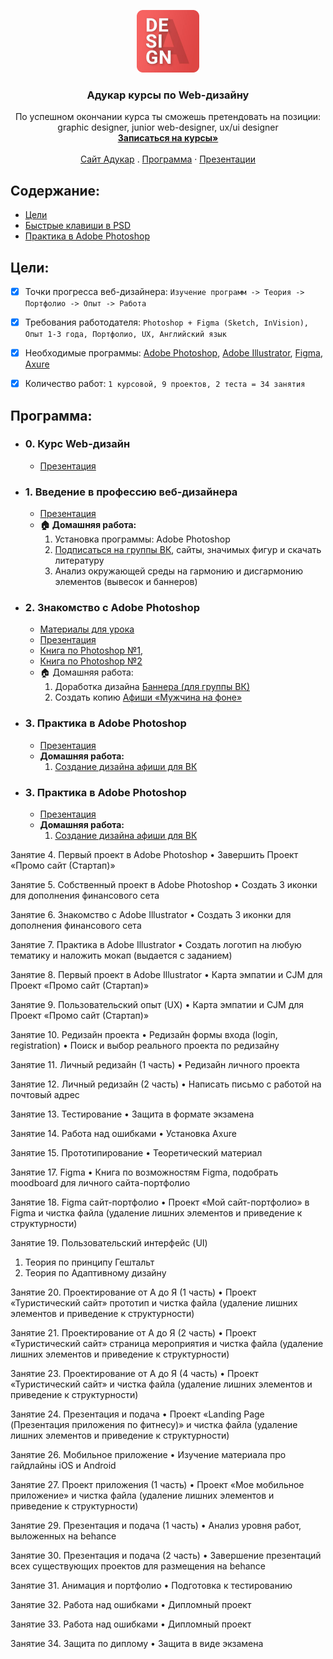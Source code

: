 <p align="center">
  <a href="https://it-kursy.adukar.by/web-design/">
    <img src="logo.png" alt="Adukar logo" width="100px">
  </a>
  <h3 align="center">Адукар курсы по Web-дизайну</h3>
</p>

<p align="center">
  По успешном окончании курса ты сможешь претендовать на позиции: 
  <br>
  graphic designer, junior web-designer, ux/ui designer
  <br>
  <a href="https://it-kursy.adukar.by/web-design/"><strong>Записаться на курсы»</strong></a>
  <br>
  <br>
  <a href="https://adukar.by/">Сайт Адукар</a>
  .
  <a href="https://drive.google.com/open?id=1XjV1eWH2oR7xiP-KArbHaA8snjCUnmqZ">Программа</a>
  ·
  <a href="https://drive.google.com/open?id=1NGPe2VMi5n-SUmDdWjt7oNaDAs35u4_w">Презентации</a>
</p>


## Содержание:

- [Цели](#цели)
- [Быстрые клавиши в PSD](FAQ.md)
- [Практика в Adobe Photoshop](#Практика)


## Цели:

- [x] Точки прогресса веб-дизайнера: `Изучение программ -> Теория -> Портфолио -> Опыт -> Работа`
- [x] Требования работодателя: `Photoshop + Figma (Sketch, InVision), Опыт 1-3 года, Портфолио, UX, Английский язык`
- [x] Необходимые программы: [Adobe Photoshop](https://www.adobe.com/ru/?gclid=Cj0KCQjwhJrqBRDZARIsALhp1WR2lXMgUjPj6w9u78e83FTFagONvyYuVCHBzY6XKXQcRyuXBwtCPDUaAuN9EALw_wcB&sdid=KKQIL&mv=search&ef_id=Cj0KCQjwhJrqBRDZARIsALhp1WR2lXMgUjPj6w9u78e83FTFagONvyYuVCHBzY6XKXQcRyuXBwtCPDUaAuN9EALw_wcB:G:s&s_kwcid=AL!3085!3!247411118842!e!!g!!adobe%20photoshop), [Adobe Illustrator](https://www.adobe.com/ru/?gclid=Cj0KCQjwhJrqBRDZARIsALhp1WQ_kkVXcHth0CEmpsry6bGi6kOIrav95f4k0_HEdbeZACYL1JrLEe8aAufuEALw_wcB&sdid=KKQLE&mv=search&ef_id=Cj0KCQjwhJrqBRDZARIsALhp1WQ_kkVXcHth0CEmpsry6bGi6kOIrav95f4k0_HEdbeZACYL1JrLEe8aAufuEALw_wcB:G:s&s_kwcid=AL!3085!3!301440493416!e!!g!!adobe%20illustrator), [Figma](https://www.figma.com/files/recent), [Axure](https://www.axure.com/)
- [x] Количество работ: `1 курсовой, 9 проектов, 2 теста = 34 занятия`


## Программа:

- ### 0. Курс Web-дизайн
  - [Презентация](https://drive.google.com/open?id=1idB0b6GEHhjtvQE2xdXgrtWQjUz8_Nxv)

- ### 1. Введение в профессию веб-дизайнера
  - [Презентация](https://drive.google.com/open?id=1VaAzS7XjOCMuAy4QlKhkt8nocUe_9FWn)
  - **🏠 Домашняя работа:**
    1. Установка программы: Adobe Photoshop
    2. [Подписаться на группы ВК](FAQ.md), сайты, значимых фигур и скачать литературу
    3. Анализ окружающей среды на гармонию и дисгармонию элементов (вывесок и баннеров)

- ### 2. Знакомство с Adobe Photoshop
  - [Материалы для урока](https://drive.google.com/open?id=1ARLRaNDH6i5gdUNppFF8BLPFg6EwbdN-)
  - [Презентация](https://drive.google.com/open?id=1VaAzS7XjOCMuAy4QlKhkt8nocUe_9FWn)
  - [Книга по Photoshop №1](https://drive.google.com/open?id=1VPgTvNb_RNSqhMz8dVFSyLGqFi-hdl0O),
  - [Книга по Photoshop №2](https://drive.google.com/open?id=1NwlNGd-HETCIglNKn9wjXGtlTmU7KXV1)
  - 🏠 Домашняя работа:
    1. Доработка дизайна [Баннера (для группы ВК)](https://drive.google.com/open?id=1HT4X3TmitQNWnsEPrYHkBL54zGpdnWm-)
    2. Создать копию [Афиши «Мужчина на фоне»](https://drive.google.com/open?id=1KOd4vhTMVIzN8hxUhcP-6ySjFKFLMFkF)

- ### 3. Практика в Adobe Photoshop
  - [Презентация](https://drive.google.com/open?id=1VaAzS7XjOCMuAy4QlKhkt8nocUe_9FWn)
  - **Домашняя работа:**
    1. [Создание дизайна афиши для ВК](https://drive.google.com/open?id=1HT4X3TmitQNWnsEPrYHkBL54zGpdnWm-)

- ### 3. Практика в Adobe Photoshop
  - [Презентация](https://drive.google.com/open?id=1VaAzS7XjOCMuAy4QlKhkt8nocUe_9FWn)
  - **Домашняя работа:**
    1. [Создание дизайна афиши для ВК](https://drive.google.com/open?id=1HT4X3TmitQNWnsEPrYHkBL54zGpdnWm-)




Занятие 4. Первый проект в Adobe Photoshop
•	Завершить Проект «Промо сайт (Стартап)» 



Занятие 5. Собственный проект в Adobe Photoshop
•	Создать 3 иконки для дополнения финансового сета


Занятие 6. Знакомство с Adobe Illustrator
•	Создать 3 иконки для дополнения финансового сета


Занятие 7. Практика в Adobe Illustrator
•	Создать логотип на любую тематику и наложить мокап (выдается с заданием)


Занятие 8. Первый проект в Adobe Illustrator
•	Карта эмпатии и CJM для Проект «Промо сайт (Стартап)»


Занятие 9. Пользовательский опыт (UX)
•	Карта эмпатии и CJM для Проект «Промо сайт (Стартап)»



Занятие 10. Редизайн проекта
•	Редизайн формы входа (login, registration)
•	Поиск и выбор реального проекта по редизайну



Занятие 11. Личный редизайн (1 часть)
•	Редизайн личного проекта

Занятие 12. Личный редизайн (2 часть)
•	Написать письмо с работой на почтовый адрес



Занятие 13. Тестирование
•	Защита в формате экзамена


Занятие 14. Работа над ошибками
•	Установка Axure



Занятие 15. Прототипирование
•	Теоретический материал



Занятие 17. Figma
•	Книга по возможностям Figma, подобрать moodboard для личного сайта-портфолио



Занятие 18. Figma сайт-портфолио
•	Проект «Мой сайт-портфолио» в Figma и чистка файла (удаление лишних элементов и приведение к структурности)

Занятие 19. Пользовательский интерфейс (UI)
1)	Теория по принципу Гештальт
2)	Теория по Адаптивному дизайну


Занятие 20. Проектирование от А до Я (1 часть)
•	Проект «Туристический сайт» прототип и чистка файла (удаление лишних элементов и приведение к структурности)



Занятие 21. Проектирование от А до Я (2 часть)
•	Проект «Туристический сайт» страница мероприятия и чистка файла (удаление лишних элементов и приведение к структурности)





Занятие 23. Проектирование от А до Я (4 часть)
•	Проект «Туристический сайт» и чистка файла (удаление лишних элементов и приведение к структурности)





Занятие 24. Презентация и подача
•	Проект «Landing Page (Презентация приложения по фитнесу)» и чистка файла (удаление лишних элементов и приведение к структурности)





Занятие 26. Мобильное приложение
•	Изучение материала про гайдлайны iOS и Android





Занятие 27. Проект приложения (1 часть)
•	Проект «Мое мобильное приложение» и чистка файла (удаление лишних элементов и приведение к структурности)





Занятие 29. Презентация и подача (1 часть)
•	Анализ уровня работ, выложенных на behance






Занятие 30. Презентация и подача (2 часть)
•	Завершение презентаций всех существующих проектов для размещения на behance

Занятие 31.  Анимация и портфолио
•	Подготовка к тестированию



Занятие 32. Работа над ошибками
•	Дипломный проект



Занятие 33. Работа над ошибками
•	Дипломный проект


Занятие 34. Защита по диплому
•	Защита в виде экзамена

